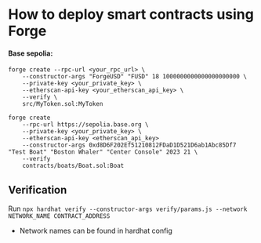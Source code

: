 # How to deploy smart contracts using Forge

#### Base sepolia:

```
forge create --rpc-url <your_rpc_url> \
    --constructor-args "ForgeUSD" "FUSD" 18 1000000000000000000000 \
    --private-key <your_private_key> \
    --etherscan-api-key <your_etherscan_api_key> \
    --verify \
    src/MyToken.sol:MyToken

forge create
    --rpc-url https://sepolia.base.org \
    --private-key <your_private_key> \
    --etherscan-api-key <etherscan_api_key>
    --constructor-args 0xd8D6F202Ef51210812FDaD1D521D6ab1Abc85Df7 "Test Boat" "Boston Whaler" "Center Console" 2023 21 \
    --verify
    contracts/boats/Boat.sol:Boat

```

## Verification

Run `npx hardhat verify --constructor-args verify/params.js --network NETWORK_NAME CONTRACT_ADDRESS`

- Network names can be found in hardhat config
